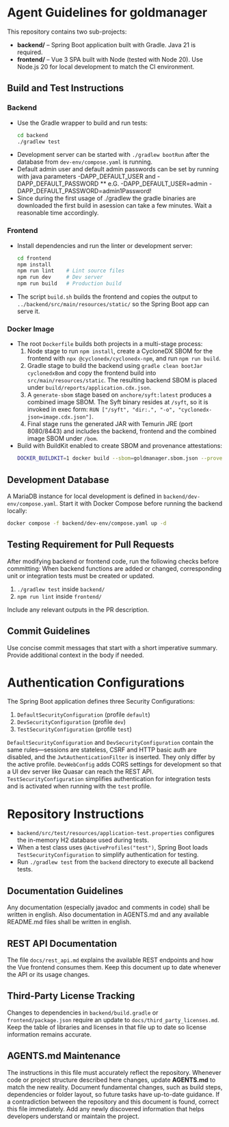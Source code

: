 # Agent Guidelines for goldmanager

This repository contains two sub-projects:

* **backend/** – Spring Boot application built with Gradle. Java 21 is required.
* **frontend/** – Vue 3 SPA built with Node (tested with Node 20).
  Use Node.js 20 for local development to match the CI environment.

## Build and Test Instructions

### Backend
* Use the Gradle wrapper to build and run tests:
  ```bash
  cd backend
  ./gradlew test
  ```
* Development server can be started with `./gradlew bootRun` after the database from `dev-env/compose.yaml` is running.
* Default admin user and default admin passwords can be set by running with java parameters -DAPP_DEFAULT_USER and -DAPP_DEFAULT_PASSWORD
** e.G. -DAPP_DEFAULT_USER=admin -DAPP_DEFAULT_PASSWORD=admin1Password!
* Since during the first usage of ./gradlew the gradle binaries are downloaded the first build in asession can take a few minutes. Wait a reasonable time accordingly.

### Frontend
* Install dependencies and run the linter or development server:
  ```bash
  cd frontend
  npm install
  npm run lint    # Lint source files
  npm run dev     # Dev server
  npm run build   # Production build
  ```
* The script `build.sh` builds the frontend and copies the output to
  `../backend/src/main/resources/static/` so the Spring Boot app can serve it.

### Docker Image
* The root `Dockerfile` builds both projects in a multi-stage process:
  1. Node stage to run `npm install`, create a CycloneDX SBOM for the
     frontend with `npx @cyclonedx/cyclonedx-npm`, and run `npm run build`.
  2. Gradle stage to build the backend using `gradle clean bootJar cyclonedxBom`
     and copy the frontend build into `src/main/resources/static`. The resulting
     backend SBOM is placed under `build/reports/application.cdx.json`.
  3. A `generate-sbom` stage based on `anchore/syft:latest` produces a combined
     image SBOM. The Syft binary resides at `/syft`, so it is invoked in exec
     form: `RUN ["/syft", "dir:.", "-o", "cyclonedx-json=image.cdx.json"]`.
  4. Final stage runs the generated JAR with Temurin JRE (port 8080/8443) and
     includes the backend, frontend and the combined image SBOM under `/bom`.
* Build with BuildKit enabled to create SBOM and provenance attestations:
  ```bash
  DOCKER_BUILDKIT=1 docker build --sbom=goldmanager.sbom.json --provenance=mode=max -t goldmanager .
  ```

## Development Database
A MariaDB instance for local development is defined in
`backend/dev-env/compose.yaml`. Start it with Docker Compose before running the
backend locally:

```bash
docker compose -f backend/dev-env/compose.yaml up -d
```

## Testing Requirement for Pull Requests
After modifying backend or frontend code, run the following checks before
committing:
When backend functions are added or changed, corresponding unit or integration tests must be created or updated.

1. `./gradlew test` inside `backend/`
2. `npm run lint` inside `frontend/`

Include any relevant outputs in the PR description.

## Commit Guidelines
Use concise commit messages that start with a short imperative summary.
Provide additional context in the body if needed.

# Authentication Configurations
The Spring Boot application defines three Security Configurations:
1. `DefaultSecurityConfiguration` (profile `default`)
2. `DevSecurityConfiguration` (profile `dev`)
3. `TestSecurityConfiguration` (profile `test`)

`DefaultSecurityConfiguration` and `DevSecurityConfiguration` contain the same
rules—sessions are stateless, CSRF and HTTP basic auth are disabled, and the
`JwtAuthenticationFilter` is inserted. They only differ by the active profile.
`DevWebConfig` adds CORS settings for development so that a UI dev server like
Quasar can reach the REST API. `TestSecurityConfiguration` simplifies
authentication for integration tests and is activated when running with the
`test` profile.

# Repository Instructions

- `backend/src/test/resources/application-test.properties` configures the in-memory H2 database used during tests.
- When a test class uses `@ActiveProfiles("test")`, Spring Boot loads `TestSecurityConfiguration` to simplify authentication for testing.
- Run `./gradlew test` from the `backend` directory to execute all backend tests.
  
## Documentation Guidelines
Any documentation (especially javadoc and comments in code) shall be written in english.
Also documentation in AGENTS.md and any available README.md files shall be written in english.

## REST API Documentation
The file `docs/rest_api.md` explains the available REST endpoints and how the Vue frontend consumes them. Keep this document up to date whenever the API or its usage changes.

## Third-Party License Tracking
Changes to dependencies in `backend/build.gradle` or `frontend/package.json` require an update to `docs/third_party_licenses.md`. Keep the table of libraries and licenses in that file up to date so license information remains accurate.

## AGENTS.md Maintenance

The instructions in this file must accurately reflect the repository. Whenever
code or project structure described here changes, update **AGENTS.md** to match
the new reality. Document fundamental changes, such as build steps,
dependencies or folder layout, so future tasks have up-to-date guidance. If a
contradiction between the repository and this document is found, correct this
file immediately. Add any newly discovered information that helps developers
understand or maintain the project.
